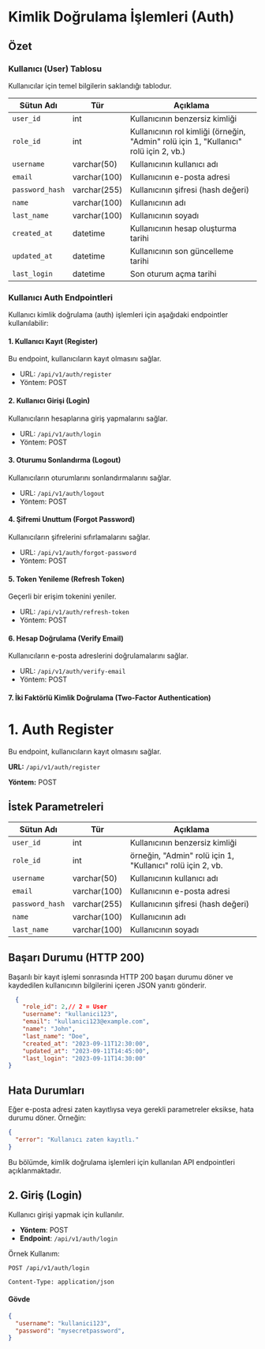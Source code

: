 # Kimlik Doğrulama İşlemleri (Auth)
## Özet

### Kullanıcı (User) Tablosu

Kullanıcılar için temel bilgilerin saklandığı tablodur.

| Sütun Adı     | Tür          | Açıklama                            |
| ------------- | ------------ | ----------------------------------- |
| `user_id`     | int          | Kullanıcının benzersiz kimliği      |
| `role_id`     | int          | Kullanıcının rol kimliği (örneğin, "Admin" rolü için 1, "Kullanıcı" rolü için 2, vb.)  |
| `username`    | varchar(50)  | Kullanıcının kullanıcı adı          |
| `email`       | varchar(100) | Kullanıcının e-posta adresi         |
| `password_hash`| varchar(255)| Kullanıcının şifresi (hash değeri)  |
| `name`        | varchar(100) | Kullanıcının adı                    |
| `last_name`   | varchar(100) | Kullanıcının soyadı                 |
| `created_at`  | datetime     | Kullanıcının hesap oluşturma tarihi |
| `updated_at`  | datetime     | Kullanıcının son güncelleme tarihi  |
| `last_login`  | datetime     | Son oturum açma tarihi              |

### Kullanıcı Auth Endpointleri

Kullanıcı kimlik doğrulama (auth) işlemleri için aşağıdaki endpointler kullanılabilir:


#### 1. Kullanıcı Kayıt (Register)

Bu endpoint, kullanıcıların kayıt olmasını sağlar.

- URL: `/api/v1/auth/register`
- Yöntem: POST
#### 2. Kullanıcı Girişi (Login)

Kullanıcıların hesaplarına giriş yapmalarını sağlar.

- URL: `/api/v1/auth/login`
- Yöntem: POST

#### 3. Oturumu Sonlandırma (Logout)

Kullanıcıların oturumlarını sonlandırmalarını sağlar.

- URL: `/api/v1/auth/logout`
- Yöntem: POST

#### 4. Şifremi Unuttum (Forgot Password)

Kullanıcıların şifrelerini sıfırlamalarını sağlar.

- URL: `/api/v1/auth/forgot-password`
- Yöntem: POST


#### 5. Token Yenileme (Refresh Token)

Geçerli bir erişim tokenini yeniler.

- URL: `/api/v1/auth/refresh-token`
- Yöntem: POST

####  6. Hesap Doğrulama (Verify Email)

Kullanıcıların e-posta adreslerini doğrulamalarını sağlar.

- URL: `/api/v1/auth/verify-email`
- Yöntem: POST

#### 7. İki Faktörlü Kimlik Doğrulama (Two-Factor Authentication)

# 1. Auth Register

Bu endpoint, kullanıcıların kayıt olmasını sağlar.

**URL:** `/api/v1/auth/register`

**Yöntem:** POST

## İstek Parametreleri

| Sütun Adı     | Tür          | Açıklama                            |
| ------------- | ------------ | ----------------------------------- |
| `user_id`       | int          | Kullanıcının benzersiz kimliği      |
| `role_id`       | int          | örneğin, "Admin" rolü için 1, "Kullanıcı" rolü için 2, vb.     | // FK user_roles
| `username`      | varchar(50)  | Kullanıcının kullanıcı adı          |
| `email`         | varchar(100) | Kullanıcının e-posta adresi         |
| `password_hash` | varchar(255) | Kullanıcının şifresi (hash değeri)  |
| `name`     | varchar(100) | Kullanıcının adı                |
| `last_name`     | varchar(100) | Kullanıcının soyadı                |

## Başarı Durumu (HTTP 200)

Başarılı bir kayıt işlemi sonrasında HTTP 200 başarı durumu döner ve kaydedilen kullanıcının bilgilerini içeren JSON yanıtı gönderir.

```json
  {
    "role_id": 2,// 2 = User 
    "username": "kullanici123",
    "email": "kullanici123@example.com",
    "name": "John",
    "last_name": "Doe",
    "created_at": "2023-09-11T12:30:00",
    "updated_at": "2023-09-11T14:45:00",
    "last_login": "2023-09-11T14:30:00"
}
```

## Hata Durumları
Eğer e-posta adresi zaten kayıtlıysa veya gerekli parametreler eksikse, hata durumu döner. 
Örneğin:


```json
{
  "error": "Kullanıcı zaten kayıtlı."
}

```


Bu bölümde, kimlik doğrulama işlemleri için kullanılan API endpointleri açıklanmaktadır.

##  2. Giriş (Login)

Kullanıcı girişi yapmak için kullanılır.

- **Yöntem**: POST
- **Endpoint**: `/api/v1/auth/login`

Örnek Kullanım:

```http
POST /api/v1/auth/login

Content-Type: application/json

```
#### Gövde

```json
{
  "username": "kullanici123",
  "password": "mysecretpassword",
}
```
